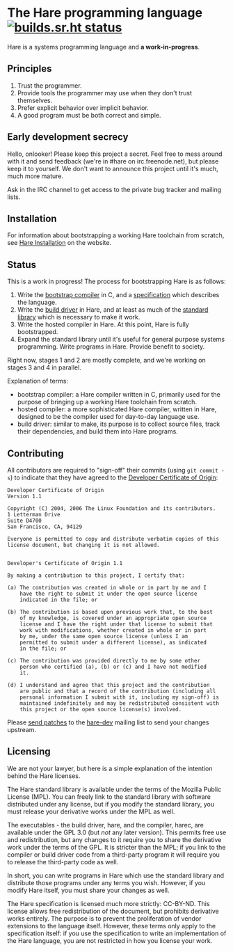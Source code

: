 # The Hare programming language [![builds.sr.ht status](https://builds.sr.ht/~sircmpwn/hare/commits.svg)](https://builds.sr.ht/~sircmpwn/hare/commits?)

Hare is a systems programming language and **a work-in-progress**.

## Principles

1. Trust the programmer.
2. Provide tools the programmer may use when they don't trust themselves.
3. Prefer explicit behavior over implicit behavior.
4. A good program must be both correct and simple.

## Early development secrecy

Hello, onlooker! Please keep this project a secret. Feel free to mess around
with it and send feedback (we're in #hare on irc.freenode.net), but please keep
it to yourself. We don't want to announce this project until it's much, much
more mature.

Ask in the IRC channel to get access to the private bug tracker and mailing
lists.

## Installation

For information about bootstrapping a working Hare toolchain from scratch, see
[Hare Installation][5] on the website.

[5]: https://harelang.org/installation/

## Status

This is a work in progress! The process for bootstrapping Hare is as follows:

1. Write the [bootstrap compiler][0] in C, and a [specification][1] which
   describes the language.
2. Write the [build driver][2] in Hare, and at least as much of the
   [standard library][3] which is necessary to make it work.
3. Write the hosted compiler in Hare. At this point, Hare is fully bootstrapped.
4. Expand the standard library until it's useful for general purpose systems
   programming. Write programs in Hare. Provide benefit to society.

Right now, stages 1 and 2 are mostly complete, and we're working on stages 3 and
4 in parallel.

[0]: https://git.sr.ht/~sircmpwn/harec
[1]: https://harelang.org/specification
[2]: https://git.sr.ht/~sircmpwn/hare/tree/master/item/cmd/hare
[3]: https://git.sr.ht/~sircmpwn/hare

Explanation of terms:

- bootstrap compiler: a Hare compiler written in C, primarily used for the
  purpose of bringing up a working Hare toolchain from scratch.
- hosted compiler: a more sophisticated Hare compiler, written in Hare,
  designed to be the compiler used for day-to-day language use.
- build driver: similar to make, its purpose is to collect source files, track
  their dependencies, and build them into Hare programs.

## Contributing

All contributors are required to "sign-off" their commits (using `git commit
-s`) to indicate that they have agreed to the [Developer Certificate of
Origin][dco]:

[dco]: https://developercertificate.org/

```
Developer Certificate of Origin
Version 1.1

Copyright (C) 2004, 2006 The Linux Foundation and its contributors.
1 Letterman Drive
Suite D4700
San Francisco, CA, 94129

Everyone is permitted to copy and distribute verbatim copies of this
license document, but changing it is not allowed.


Developer's Certificate of Origin 1.1

By making a contribution to this project, I certify that:

(a) The contribution was created in whole or in part by me and I
    have the right to submit it under the open source license
    indicated in the file; or

(b) The contribution is based upon previous work that, to the best
    of my knowledge, is covered under an appropriate open source
    license and I have the right under that license to submit that
    work with modifications, whether created in whole or in part
    by me, under the same open source license (unless I am
    permitted to submit under a different license), as indicated
    in the file; or

(c) The contribution was provided directly to me by some other
    person who certified (a), (b) or (c) and I have not modified
    it.

(d) I understand and agree that this project and the contribution
    are public and that a record of the contribution (including all
    personal information I submit with it, including my sign-off) is
    maintained indefinitely and may be redistributed consistent with
    this project or the open source license(s) involved.
```

Please [send patches](https://git-send-email.io) to the [hare-dev][hare-dev]
mailing list to send your changes upstream.

[hare-dev]: https://lists.sr.ht/~sircmpwn/hare-dev

## Licensing

We are not your lawyer, but here is a simple explanation of the intention behind
the Hare licenses.

The Hare standard library is available under the terms of the Mozilla Public
License (MPL). You can freely link to the standard library with software
distributed under any license, but if you modify the standard library, you must
release your derivative works under the MPL as well.

The executables - the build driver, hare, and the compiler, harec, are available
under the GPL 3.0 (but *not* any later version). This permits free use and
redistribution, but any changes to it require you to share the derivative work
under the terms of the GPL. It is stricter than the MPL; if you link to the
compiler or build driver code from a third-party program it will require you to
release the third-party code as well.

In short, you can write programs in Hare which use the standard library and
distribute those programs under any terms you wish. However, if you modify Hare
itself, you must share your changes as well.

The Hare specification is licensed much more strictly: CC-BY-ND. This license
allows free redistribution of the document, but prohibits derivative works
entirely. The purpose is to prevent the proliferation of vendor extensions to
the language itself. However, these terms only apply to the specification
itself: if you use the specification to write an implementation of the Hare
language, you are not restricted in how you license your work.
